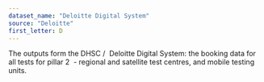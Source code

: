 ```yaml
---
dataset_name: "Deloitte Digital System"
source: "Deloitte"
first_letter: D
---
```

The outputs form the DHSC /  Deloitte Digital System: the booking data for all tests for pillar 2  - regional and satellite test centres, and mobile testing units.